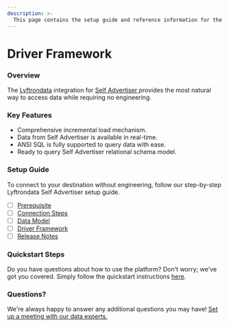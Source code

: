 ```yaml
---
description: >-
  This page contains the setup guide and reference information for the Self Advertiser source connector.
---
```


# Driver Framework

### Overview

The [Lyftrondata](https://www.lyftrondata.com/) integration for [Self Advertiser](https://www.lyftrondata.com/integration/self-advertiser/)[ ](https://www.lyftrondata.com/integration/self-advertiser/)provides the most natural way to access data while requiring no engineering.

### Key Features

* Comprehensive incremental load mechanism.
* Data from Self Advertiser is available in real-time.&#x20;
* ANSI SQL is fully supported to query data with ease.
* Ready to query Self Advertiser relational schema model.

### Setup Guide

To connect to your destination without engineering, follow our step-by-step Lyftrondata Self Advertiser setup guide.

* [ ] [Prerequisite](../../marketing-analytics/self-advertiser/prerequisite.md)
* [ ] [Connection Steps](../../marketing-analytics/self-advertiser/connection-steps.md)
* [ ] [Data Model](../../marketing-analytics/self-advertiser/data-model/)
* [ ] [Driver Framework](../../marketing-analytics/self-advertiser/driver-framework/)
* [ ] [Release Notes](../../marketing-analytics/self-advertiser/release-notes.md)

### Quickstart Steps

Do you have questions about how to use the platform? Don't worry; we've got you covered. Simply follow the quickstart instructions [here](../../../quickstart-steps.md).

### Questions? <a href="#questions" id="questions"></a>

We're always happy to answer any additional questions you may have! [Set up a meeting with our data experts.](https://www.lyftrondata.com/book-a-meeting/)



